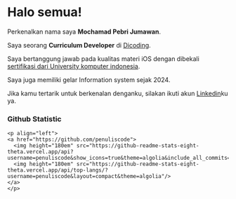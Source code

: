 # Halo semua! 

Perkenalkan nama saya **Mochamad Pebri Jumawan**.<br>

Saya seorang **Curriculum Developer** di [Dicoding](https://www.dicoding.com/).<br>

Saya bertanggung jawab pada kualitas materi iOS dengan dibekali [sertifikasi dari University komputer indonesia](https://www.coursera.org/account/accomplishments/specialization/CLKJD8XBXJ3M).<br>

Saya juga memiliki gelar Information system sejak 2024.<br>

Jika kamu tertarik untuk berkenalan denganku, silakan ikuti akun [Linkedin](https://www.linkedin.com/in/Mochamad-pebri/)ku ya.

### Github Statistic
    <p align="left">
    <a href="https://github.com/penuliscode">
      <img height="180em" src="https://github-readme-stats-eight-theta.vercel.app/api?username=penuliscode&show_icons=true&theme=algolia&include_all_commits=true&count_private=true"/>
      <img height="180em" src="https://github-readme-stats-eight-theta.vercel.app/api/top-langs/?username=penuliscode&layout=compact&theme=algolia"/>
    </a>
    </p>
